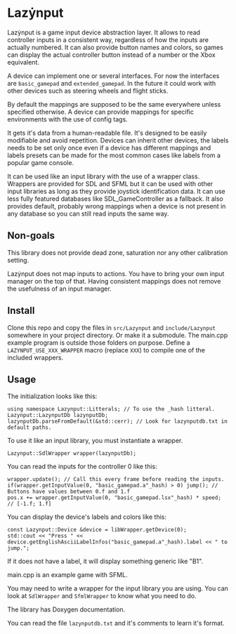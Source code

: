 # Lazẏnput
Lazẏnput is a game input device abstraction layer. It allows to read controller inputs in a consistent way, regardless
of how the inputs are actually numbered. It can also provide button names and colors, so games can display the actual
controller button instead of a number or the Xbox equivalent.

A device can implement one or several interfaces. For now the interfaces are `basic_gamepad` and `extended_gamepad`. In
the future it could work with other devices such as steering wheels and flight sticks.

By default the mappings are supposed to be the same everywhere unless specified otherwise. A device can provide mappings
for specific environments with the use of config tags.

It gets it's data from a human-readable file. It's designed to be easily modifiable and avoid repetition. Devices can
inherit other devices, the labels needs to be set only once even if a device has different mappings and labels presets
can be made for the most common cases like labels from a popular game console.

It can be used like an input library with the use of a wrapper class. Wrappers are provided for SDL and SFML but it can
be used with other input libraries as long as they provide joystick identification data. It can use less fully featured
databases like SDL_GameController as a fallback. It also provides default, probably wrong mappings when a device is not
present in any database so you can still read inputs the same way.

## Non-goals
This library does not provide dead zone, saturation nor any other calibration setting.

Lazẏnput does not map inputs to actions. You have to bring your own input manager on the top of that. Having consistent
mappings does not remove the usefulness of an input manager.

## Install
Clone this repo and copy the files in `src/Lazynput` and `include/Lazynput` somewhere in your project directory. Or
make it a submodule. The main.cpp example program is outside those folders on purpose. Define a
`LAZYNPUT_USE_XXX_WRAPPER` macro (replace `XXX`) to compile one of the included wrappers.

## Usage
The initialization looks like this:

    using namespace Lazynput::Litterals; // To use the _hash litteral.
    Lazynput::LazynputDb lazynputDb;
    lazynputDb.parseFromDefault(&std::cerr); // Look for lazynputdb.txt in default paths.

To use it like an input library, you must instantiate a wrapper.

    Lazynput::SdlWrapper wrapper(lazynputDb);

You can read the inputs for the controller 0 like this:

    wrapper.update(); // Call this every frame before reading the inputs.
    if(wrapper.getInputValue(0, "basic_gamepad.a"_hash) > 0) jump(); // Buttons have values between 0.f and 1.f
    pos.x += wrapper.getInputValue(0, "basic_gamepad.lsx"_hash) * speed; // [-1.f; 1.f]

You can display the device's labels and colors like this:

    const Lazynput::Device &device = libWrapper.getDevice(0);
    std::cout << "Press " << device.getEnglishAsciiLabelInfos("basic_gamepad.a"_hash).label << " to jump.";

If it does not have a label, it will display something generic like "B1".

main.cpp is an example game with SFML.

You may need to write a wrapper for the input library you are using. You can look at `SdlWrapper` and `SfmlWrapper` to
know what you need to do.

The library has Doxygen documentation.

You can read the file `lazynputdb.txt` and it's comments to learn it's format.
